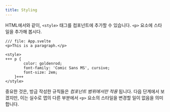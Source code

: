 ```yaml
---
title: Styling
---
```


HTML에서와 같이, `<style>` 태그를 컴포넌트에 추가할 수 있습니다. `<p>` 요소에 스타일을 추가해 봅시다.

```svelte
/// file: App.svelte
<p>This is a paragraph.</p>

<style>
+++	p {
		color: goldenrod;
		font-family: 'Comic Sans MS', cursive;
		font-size: 2em;
	}+++
</style>
```

중요한 것은, 방금 작성한 규칙들은 _컴포넌트 범위에서만 적용_ 됩니다. 다읍 단계에서 보겠지만, 이는 실수로 앱의 다른 부분에서 `<p>` 요소의 스타일을 변경할 일이 없음을 의미합니다. 
